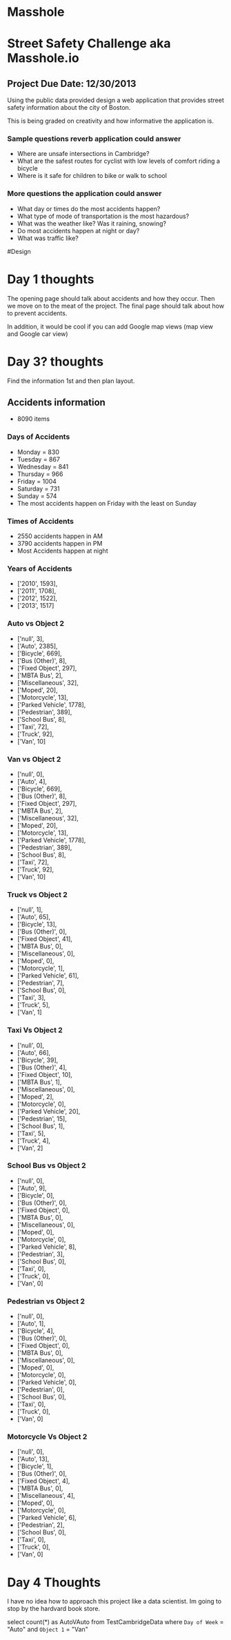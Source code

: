 Masshole
===========

# Street Safety Challenge aka Masshole.io
## Project Due Date: 12/30/2013

Using the public data provided design a web application that provides street safety information about the city of Boston.

This is being graded on creativity and how informative the application is.

### Sample questions reverb application could answer
* Where are unsafe intersections in Cambridge?
* What are the safest routes for cyclist with low levels of comfort riding a bicycle
* Where is it safe for children to bike or walk  to school

### More questions the application could answer
* What day or times do the most accidents happen?
* What type of mode of transportation is the most hazardous?
* What was the weather like? Was it raining, snowing?
* Do most accidents happen at night or day?
* What was traffic like?

#Design


# Day 1 thoughts

The opening page should talk about accidents and how they occur. Then we move on to the meat of the project. The final page should talk about how to prevent  accidents.

In addition, it would be cool if you can add Google map views (map view and Google car view)

# Day 3? thoughts
 Find the information 1st and then plan layout.
## Accidents information
* 8090 items

### Days of Accidents
* Monday = 830
* Tuesday = 867
* Wednesday = 841
* Thursday = 966
* Friday = 1004
* Saturday = 731
* Sunday = 574
* The most accidents happen on Friday with the least on Sunday

### Times of Accidents
* 2550 accidents happen in AM
* 3790 accidents happen in PM
* Most Accidents happen at night
### Years of Accidents
* ['2010',  1593],
* ['2011',  1708],
* ['2012',  1522],
* ['2013',  1517]

### Auto vs Object 2
* ['null',  3],
* ['Auto',  2385],
* ['Bicycle',  669],
* ['Bus (Other)',  8],
* ['Fixed Object',  297],
* ['MBTA Bus',  2],
* ['Miscellaneous',  32],
* ['Moped',  20],
* ['Motorcycle',  13],
* ['Parked Vehicle',  1778],
* ['Pedestrian',  389],
* ['School Bus',  8],
* ['Taxi',  72],
* ['Truck',  92],
* ['Van',  10]

### Van vs Object 2
* ['null',  0],
* ['Auto',  4],
* ['Bicycle',  669],
* ['Bus (Other)',  8],
* ['Fixed Object',  297],
* ['MBTA Bus',  2],
* ['Miscellaneous',  32],
* ['Moped',  20],
* ['Motorcycle',  13],
* ['Parked Vehicle',  1778],
* ['Pedestrian',  389],
* ['School Bus',  8],
* ['Taxi',  72],
* ['Truck',  92],
* ['Van',  10]

### Truck vs Object 2
* ['null',  1],
* ['Auto',  65],
* ['Bicycle',  13],
* ['Bus (Other)',  0],
* ['Fixed Object',  41],
* ['MBTA Bus',  0],
* ['Miscellaneous',  0],
* ['Moped',  0],
* ['Motorcycle',  1],
* ['Parked Vehicle',  61],
* ['Pedestrian',  7],
* ['School Bus',  0],
* ['Taxi',  3],
* ['Truck',  5],
* ['Van',  1]

### Taxi Vs Object 2
* ['null',  0],
* ['Auto',  66],
* ['Bicycle',  39],
* ['Bus (Other)',  4],
* ['Fixed Object',  10],
* ['MBTA Bus',  1],
* ['Miscellaneous',  0],
* ['Moped',  2],
* ['Motorcycle',  0],
* ['Parked Vehicle',  20],
* ['Pedestrian',  15],
* ['School Bus',  1],
* ['Taxi',  5],
* ['Truck',  4],
* ['Van',  2]

### School Bus vs Object 2
* ['null',  0],
* ['Auto',  9],
* ['Bicycle',  0],
* ['Bus (Other)',  0],
* ['Fixed Object',  0],
* ['MBTA Bus',  0],
* ['Miscellaneous',  0],
* ['Moped',  0],
* ['Motorcycle',  0],
* ['Parked Vehicle',  8],
* ['Pedestrian',  3],
* ['School Bus',  0],
* ['Taxi',  0],
* ['Truck',  0],
* ['Van',  0]

### Pedestrian vs Object 2
* ['null',  0],
* ['Auto',  1],
* ['Bicycle',  4],
* ['Bus (Other)',  0],
* ['Fixed Object',  0],
* ['MBTA Bus',  0],
* ['Miscellaneous',  0],
* ['Moped',  0],
* ['Motorcycle',  0],
* ['Parked Vehicle',  0],
* ['Pedestrian',  0],
* ['School Bus',  0],
* ['Taxi',  0],
* ['Truck',  0],
* ['Van',  0]

###  Motorcycle Vs Object 2
* ['null',  0],
* ['Auto',  13],
* ['Bicycle',  1],
* ['Bus (Other)',  0],
* ['Fixed Object',  4],
* ['MBTA Bus',  0],
* ['Miscellaneous',  4],
* ['Moped',  0],
* ['Motorcycle',  0],
* ['Parked Vehicle',  6],
* ['Pedestrian',  2],
* ['School Bus',  0],
* ['Taxi',  0],
* ['Truck',  0],
* ['Van',  0]

# Day 4 Thoughts
I have no idea how to approach this project like a data scientist. Im going to stop by the hardvard book store.

select count(*) as AutoVAuto from TestCambridgeData
where `Day of Week` = "Auto" and `Object 1` = "Van"
